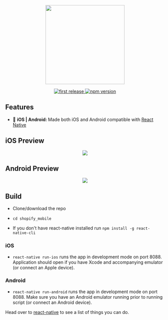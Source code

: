 <div align="center">
<p>
<img src="http://i.imgur.com/MSxX8Ge.png" width="250"/>
</p>

<p>
<a href="">
  <img alt="first release" src="https://img.shields.io/badge/release-v1.0-brightgreen.svg" />
</a>

<a href="https://www.npmjs.com/package/npm">
  <img alt="npm version" src="https://img.shields.io/npm/v/npm.svg" />
</a>
</p>
</div>

## Features
* 📱 <strong>iOS | Android: </strong> Made both iOS and Android compatible with [React Native](https://github.com/facebook/react-native)

## iOS Preview
<div align="center">
  <img src="https://media.giphy.com/media/JCkHUq6TyFHbO/giphy.gif"/>
</div>

## Android Preview
<div align="center">
  <img src="https://media.giphy.com/media/13TbAFE8UpjefK/giphy.gif"/>
</div>

## Build
* Clone/download the repo

* `cd shopify_mobile`

* If you don't have react-native installed run `npm install -g react-native-cli`

### iOS
* `react-native run-ios` runs the app in development mode on port 8088. Application should open if you have Xcode and accompanying emulator (or connect an Apple device).

### Android
* `react-native run-android` runs the app in development mode on port 8088. Make sure you have an Android emulator running prior to running script (or connect an Android device).

<p>
Head over to <a href="https://facebook.github.io/react-native/">react-native</a> to see a list of things you can do.
</p>
